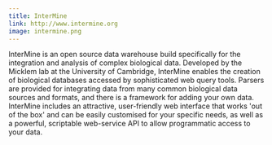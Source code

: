 ```yaml
---
title: InterMine
link: http://www.intermine.org
image: intermine.png
---
```

InterMine is an open source data warehouse build specifically for the integration and analysis of complex biological data. Developed by the Micklem lab at the University of Cambridge, InterMine enables the creation of biological databases accessed by sophisticated web query tools. Parsers are provided for integrating data from many common biological data sources and formats, and there is a framework for adding your own data. InterMine includes an attractive, user-friendly web interface that works 'out of the box' and can be easily customised for your specific needs, as well as a powerful, scriptable web-service API to allow programmatic access to your data.
